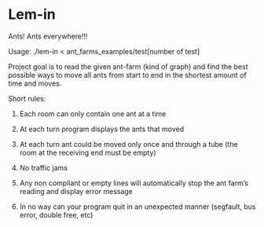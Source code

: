 # Lem-in
Ants! Ants everywhere!!!

Usage: ./lem-in < ant_farms_examples/test[number of test]

Project goal is to read the given ant-farm (kind of graph) and find the best possible ways to move all ants from start to end in the shortest amount of time and moves.

Short rules:

1. Each room can only contain one ant at a time

2. At each turn program displays the ants that moved

3. At each turn ant could be moved only once and through a tube (the room at the receiving end must be empty)

4. No traffic jams

5. Any non compliant or empty lines will automatically stop the ant farm’s reading and display error message

6. In no way can your program quit in an unexpected manner (segfault, bus error, double free, etc)
